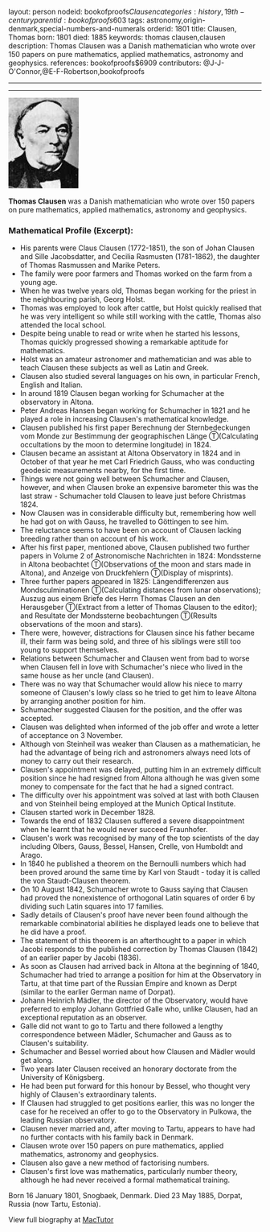 layout: person
nodeid: bookofproofs$Clausen
categories: history,19th-century
parentid: bookofproofs$603
tags: astronomy,origin-denmark,special-numbers-and-numerals
orderid: 1801
title: Clausen, Thomas
born: 1801
died: 1885
keywords: thomas clausen,clausen
description: Thomas Clausen was a Danish mathematician who wrote over 150 papers on pure mathematics, applied mathematics, astronomy and geophysics.
references: bookofproofs$6909
contributors: @J-J-O'Connor,@E-F-Robertson,bookofproofs

---



---

![Clausen.jpg](https://github.com/bookofproofs/bookofproofs.github.io/blob/main/_sources/_assets/images/portraits/Clausen.jpg?raw=true)

**Thomas Clausen** was a Danish mathematician who wrote over 150 papers on pure mathematics, applied mathematics, astronomy and geophysics.

### Mathematical Profile (Excerpt):
* His parents were Claus Clausen (1772-1851), the son of Johan Clausen and Sille Jacobsdatter, and Cecilia Rasmusten (1781-1862), the daughter of Thomas Rasmussen and Marike Peters.
* The family were poor farmers and Thomas worked on the farm from a young age.
* When he was twelve years old, Thomas began working for the priest in the neighbouring parish, Georg Holst.
* Thomas was employed to look after cattle, but Holst quickly realised that he was very intelligent so while still working with the cattle, Thomas also attended the local school.
* Despite being unable to read or write when he started his lessons, Thomas quickly progressed showing a remarkable aptitude for mathematics.
* Holst was an amateur astronomer and mathematician and was able to teach Clausen these subjects as well as Latin and Greek.
* Clausen also studied several languages on his own, in particular French, English and Italian.
* In around 1819 Clausen began working for Schumacher at the observatory in Altona.
* Peter Andreas Hansen began working for Schumacher in 1821 and he played a role in increasing Clausen's mathematical knowledge.
* Clausen published his first paper Berechnung der Sternbedeckungen vom Monde zur Bestimmung der geographischen Länge Ⓣ(Calculating occultations by the moon to determine longitude) in 1824.
* Clausen became an assistant at Altona Observatory in 1824 and in October of that year he met Carl Friedrich Gauss, who was conducting geodesic measurements nearby, for the first time.
* Things were not going well between Schumacher and Clausen, however, and when Clausen broke an expensive barometer this was the last straw - Schumacher told Clausen to leave just before Christmas 1824.
* Now Clausen was in considerable difficulty but, remembering how well he had got on with Gauss, he travelled to Göttingen to see him.
* The reluctance seems to have been on account of Clausen lacking breeding rather than on account of his work.
* After his first paper, mentioned above, Clausen published two further papers in Volume 2 of Astronomische Nachrichten in 1824: Mondssterne in Altona beobachtet Ⓣ(Observations of  the moon and stars made in Altona), and Anzeige von Druckfehlern Ⓣ(Display of misprints).
* Three further papers appeared in 1825: Längendifferenzen aus Mondsculminationen Ⓣ(Calculating distances from lunar observations); Auszug aus einem Briefe des Herrn Thomas Clausen an den Herausgeber Ⓣ(Extract from a letter of Thomas Clausen to the editor); and Resultate der Mondssterne beobachtungen Ⓣ(Results observations of the moon and stars).
* There were, however, distractions for Clausen since his father became ill, their farm was being sold, and three of his siblings were still too young to support themselves.
* Relations between Schumacher and Clausen went from bad to worse when Clausen fell in love with Schumacher's niece who lived in the same house as her uncle (and Clausen).
* There was no way that Schumacher would allow his niece to marry someone of Clausen's lowly class so he tried to get him to leave Altona by arranging another position for him.
* Schumacher suggested Clausen for the position, and the offer was accepted.
* Clausen was delighted when informed of the job offer and wrote a letter of acceptance on 3 November.
* Although von Steinheil was weaker than Clausen as a mathematician, he had the advantage of being rich and astronomers always need lots of money to carry out their research.
* Clausen's appointment was delayed, putting him in an extremely difficult position since he had resigned from Altona although he was given some money to compensate for the fact that he had a signed contract.
* The difficulty over his appointment was solved at last with both Clausen and von Steinheil being employed at the Munich Optical Institute.
* Clausen started work in December 1828.
* Towards the end of 1832 Clausen suffered a severe disappointment when he learnt that he would never succeed Fraunhofer.
* Clausen's work was recognised by many of the top scientists of the day including Olbers, Gauss, Bessel, Hansen, Crelle, von Humboldt and Arago.
* In 1840 he published a theorem on the Bernoulli numbers which had been proved around the same time by Karl von Staudt - today it is called the von Staudt-Clausen theorem.
* On 10 August 1842, Schumacher wrote to Gauss saying that Clausen had proved the nonexistence of orthogonal Latin squares of order 6 by dividing such Latin squares into 17 families.
* Sadly details of Clausen's proof have never been found although the remarkable combinatorial abilities he displayed leads one to believe that he did have a proof.
* The statement of this theorem is an afterthought to a paper in which Jacobi responds to the published correction by Thomas Clausen (1842) of an earlier paper by Jacobi (1836).
* As soon as Clausen had arrived back in Altona at the beginning of 1840, Schumacher had tried to arrange a position for him at the Observatory in Tartu, at that time part of the Russian Empire and known as Derpt (similar to the earlier German name of Dorpat).
* Johann Heinrich Mädler, the director of the Observatory, would have preferred to employ Johann Gottfried Galle who, unlike Clausen, had an exceptional reputation as an observer.
* Galle did not want to go to Tartu and there followed a lengthy correspondence between Mädler, Schumacher and Gauss as to Clausen's suitability.
* Schumacher and Bessel worried about how Clausen and Mädler would get along.
* Two years later Clausen received an honorary doctorate from the University of Königsberg.
* He had been put forward for this honour by Bessel, who thought very highly of Clausen's extraordinary talents.
* If Clausen had struggled to get positions earlier, this was no longer the case for he received an offer to go to the Observatory in Pulkowa, the leading Russian observatory.
* Clausen never married and, after moving to Tartu, appears to have had no further contacts with his family back in Denmark.
* Clausen wrote over 150 papers on pure mathematics, applied mathematics, astronomy and geophysics.
* Clausen also gave a new method of factorising numbers.
* Clausen's first love was mathematics, particularly number theory, although he had never received a formal mathematical training.

Born 16 January 1801, Snogbaek, Denmark. Died 23 May 1885, Dorpat, Russia (now Tartu, Estonia).

View full biography at [MacTutor](https://mathshistory.st-andrews.ac.uk/Biographies/Clausen/)
